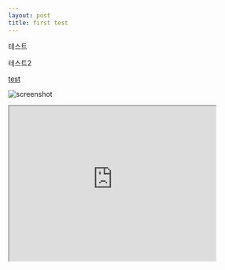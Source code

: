 ```yaml
---
layout: post
title: first test
---
```



테스트

테스트2 
	
[test](https://www.youtube.com/watch?v=hDluVIuJGOo)

![screenshot](https://cloud.githubusercontent.com/assets/1233318/11766107/11986d1e-a1ba-11e5-9066-4c6a1f723b05.jpg)


<iframe width="420" height="315" src="https://www.youtube.com/embed/hDluVIuJGOo"></iframe>
